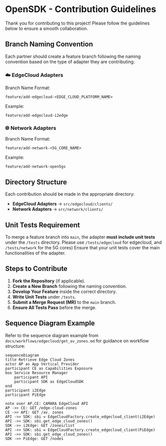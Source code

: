 # OpenSDK - Contribution Guidelines

Thank you for contributing to this project! Please follow the guidelines below to ensure a smooth collaboration.

## Branch Naming Convention
Each partner should create a feature branch following the naming convention based on the type of adapter they are contributing:


### ☁️ EdgeCloud Adapters
Branch Name Format:
```
feature/add-edgecloud-<EDGE_CLOUD_PLATFORM_NAME>
```
Example:
```
feature/add-edgecloud-i2edge
```

### 🌐 Network Adapters
Branch Name Format:
```
feature/add-network-<5G_CORE_NAME>
```
Example:
```
feature/add-network-open5gs
```

## Directory Structure
Each contribution should be made in the appropriate directory:
- **EdgeCloud Adapters** → `src/edgecloud/clients/`
- **Network Adapters** → `src/network/clients/`

## Unit Tests Requirement
To merge a feature branch into `main`, the adapter **must include unit tests** under the `/tests` directory. Please use `/tests/edgecloud` for edgecloud, and `/tests/network` for the 5G cores)
Ensure that your unit tests cover the main functionalities of the adapter.

## Steps to Contribute
1. **Fork the Repository** (if applicable).
2. **Create a New Branch** following the naming convention.
3. **Develop Your Feature** inside the correct directory.
4. **Write Unit Tests** under `/tests`.
5. **Submit a Merge Request (MR)** to the `main` branch.
6. **Ensure All Tests Pass** before the merge.

## Sequence Diagram Example
Refer to the sequence diagram example from `docs/workflows/edgecloud/get_av_zones.md` for guidance on workflow structure:

```mermaid
sequenceDiagram
title Retrieve Edge Cloud Zones
actor AP as App Vertical Provider
participant CE as Capabilities Exposure
box Service Resource Manager
    participant API
    participant SDK as EdgeCloudSDK
end
participant i2Edge
participant PiEdge

note over AP,CE: CAMARA EdgeCloud API
AP ->> CE: GET /edge-cloud-zones
CE ->> API: GET /av. zones
API ->> SDK: sbi = EdgeCloudFactory.create_edgecloud_client(i2Edge)
API ->> SDK: sbi.get_edge_cloud_zones()
SDK ->> i2Edge: GET /zones/list
API ->> SDK: sbi = EdgeCloudFactory.create_edgecloud_client(PiEdge)
API ->> SDK: sbi.get_edge_cloud_zones()
SDK ->> PiEdge: GET /nodes
```
